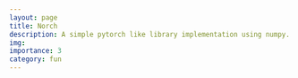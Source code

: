 ```yaml
---
layout: page
title: Norch
description: A simple pytorch like library implementation using numpy.
img: 
importance: 3
category: fun
---
```


